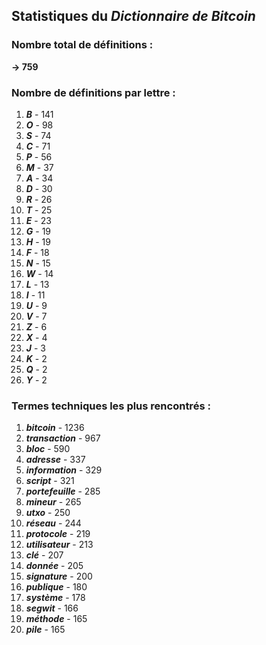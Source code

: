 ## Statistiques du *Dictionnaire de Bitcoin*

### Nombre total de définitions : 
**-> 759**

### Nombre de définitions par lettre :
1. ***B*** - 141
2. ***O*** - 98
3. ***S*** - 74
4. ***C*** - 71
5. ***P*** - 56
6. ***M*** - 37
7. ***A*** - 34
8. ***D*** - 30
9. ***R*** - 26
10. ***T*** - 25
11. ***E*** - 23
12. ***G*** - 19
13. ***H*** - 19
14. ***F*** - 18
15. ***N*** - 15
16. ***W*** - 14
17. ***L*** - 13
18. ***I*** - 11
19. ***U*** - 9
20. ***V*** - 7
21. ***Z*** - 6
22. ***X*** - 4
23. ***J*** - 3
24. ***K*** - 2
25. ***Q*** - 2
26. ***Y*** - 2

### Termes techniques les plus rencontrés :
1. ***bitcoin*** - 1236
2. ***transaction*** - 967
3. ***bloc*** - 590
4. ***adresse*** - 337
5. ***information*** - 329
6. ***script*** - 321
7. ***portefeuille*** - 285
8. ***mineur*** - 265
9. ***utxo*** - 250
10. ***réseau*** - 244
11. ***protocole*** - 219
12. ***utilisateur*** - 213
13. ***clé*** - 207
14. ***donnée*** - 205
15. ***signature*** - 200
16. ***publique*** - 180
17. ***système*** - 178
18. ***segwit*** - 166
19. ***méthode*** - 165
20. ***pile*** - 165
